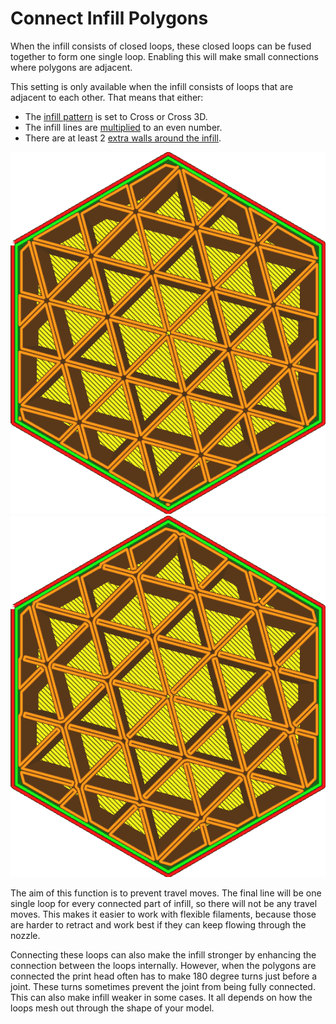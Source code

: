 Connect Infill Polygons
====
When the infill consists of closed loops, these closed loops can be fused together to form one single loop. Enabling this will make small connections where polygons are adjacent.

This setting is only available when the infill consists of loops that are adjacent to each other. That means that either:
* The [infill pattern](infill_pattern.md) is set to Cross or Cross 3D.
* The infill lines are [multiplied](infill_multiplier.md) to an even number.
* There are at least 2 [extra walls around the infill](infill_wall_line_count.md).


![With multiplied infill lines, there are lots of loops in this infill pattern](images/connect_infill_polygons_disabled.png)
![Enabling this setting fuses the loops together](images/connect_infill_polygons_enabled.png)

The aim of this function is to prevent travel moves. The final line will be one single loop for every connected part of infill, so there will not be any travel moves. This makes it easier to work with flexible filaments, because those are harder to retract and work best if they can keep flowing through the nozzle.

Connecting these loops can also make the infill stronger by enhancing the connection between the loops internally. However, when the polygons are connected the print head often has to make 180 degree turns just before a joint. These turns sometimes prevent the joint from being fully connected. This can also make infill weaker in some cases. It all depends on how the loops mesh out through the shape of your model.